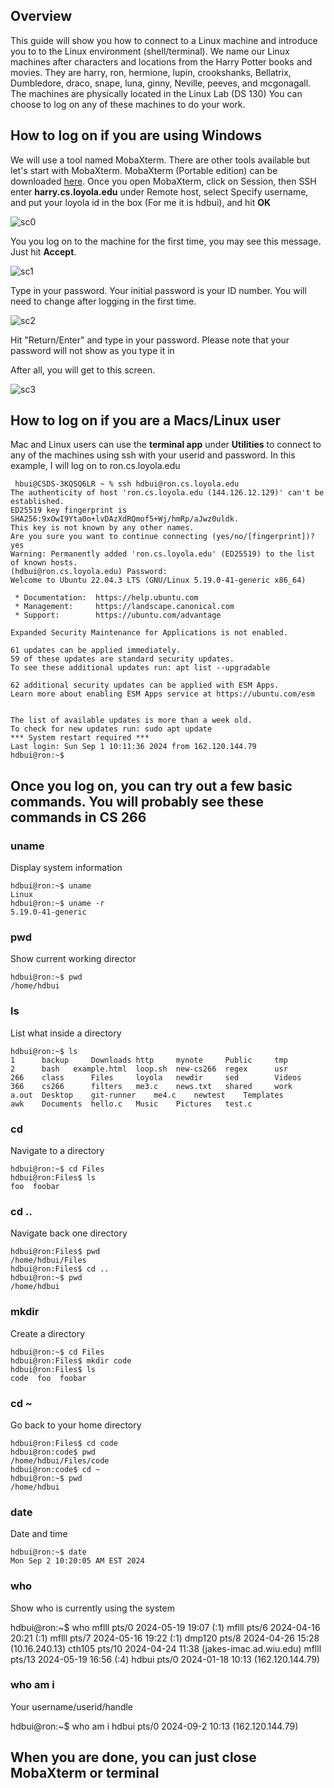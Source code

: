 ## Overview

This guide will show you how to connect to a Linux machine and introduce you to to the Linux environment (shell/terminal).
We name our Linux machines after characters and locations from the Harry Potter books and movies.  They are harry, ron, hermione, lupin, crookshanks, Bellatrix, Dumbledore, draco, snape, luna, ginny, Neville, peeves, and mcgonagall. The machines are physically located in the Linux Lab (DS 130)
You can choose to log on any of these machines to do your work.


## How to log on if you are using Windows
We will use a tool named MobaXterm. There are other tools available but let's start with MobaXterm. MobaXterm (Portable edition) can be downloaded [here](https://mobaxterm.mobatek.net/download-home-edition.html).
Once you open MobaXterm, click on Session, then SSH enter **harry.cs.loyola.edu** under Remote host, select Specify username, and put your loyola id in the box (For me it is hdbui), and hit **OK**

![sc0](moba00.JPG)

You you log on to the machine for the first time, you may see this message. Just hit **Accept**.

![sc1](moba01.JPG)

Type in your password. Your initial password is your ID number. You will need to change after logging in the first time. 

![sc2](moba02.JPG)

Hit "Return/Enter" and type in your password. Please note that your password will not show as you type it in

After all, you will get to this screen.

![sc3](moba3.JPG)

## How to log on if you are a Macs/Linux user
Mac and Linux users can use the **terminal app** under **Utilities** to connect to any of the machines using ssh with your userid and password. In this example, I will log on to ron.cs.loyola.edu

```
 hbui@CSDS-3KQSQ6LR ~ % ssh hdbui@ron.cs.loyola.edu
The authenticity of host 'ron.cs.loyola.edu (144.126.12.129)' can't be established.
ED25519 key fingerprint is SHA256:9xOwI9Yta0o+lvDAzXdRQmof5+Wj/hmRp/aJwz0uldk.
This key is not known by any other names.
Are you sure you want to continue connecting (yes/no/[fingerprint])? yes
Warning: Permanently added 'ron.cs.loyola.edu' (ED25519) to the list of known hosts.
(hdbui@ron.cs.loyola.edu) Password: 
Welcome to Ubuntu 22.04.3 LTS (GNU/Linux 5.19.0-41-generic x86_64)

 * Documentation:  https://help.ubuntu.com
 * Management:     https://landscape.canonical.com
 * Support:        https://ubuntu.com/advantage

Expanded Security Maintenance for Applications is not enabled.

61 updates can be applied immediately.
59 of these updates are standard security updates.
To see these additional updates run: apt list --upgradable

62 additional security updates can be applied with ESM Apps.
Learn more about enabling ESM Apps service at https://ubuntu.com/esm


The list of available updates is more than a week old.
To check for new updates run: sudo apt update
*** System restart required ***
Last login: Sun Sep 1 10:11:36 2024 from 162.120.144.79
hdbui@ron:~$ 

```

## Once you log on, you can try out a few basic commands. You will probably see these commands in CS 266

### uname
Display system information

```
hdbui@ron:~$ uname
Linux
hdbui@ron:~$ uname -r
5.19.0-41-generic
```

### pwd
Show current working director

```
hdbui@ron:~$ pwd
/home/hdbui
```

### ls

List what inside a directory

```
hdbui@ron:~$ ls
1      backup	  Downloads	http	 mynote     Public     tmp
2      bash	  example.html	loop.sh  new-cs266  regex      usr
266    class	  Files		loyola	 newdir     sed        Videos
366    cs266	  filters	me3.c	 news.txt   shared     work
a.out  Desktop	  git-runner	me4.c	 newtest    Templates
awk    Documents  hello.c	Music	 Pictures   test.c
```

### cd

Navigate to a directory

```
hdbui@ron:~$ cd Files
hdbui@ron:Files$ ls
foo  foobar
```

### cd ..

Navigate back one directory

```
hdbui@ron:Files$ pwd
/home/hdbui/Files
hdbui@ron:Files$ cd ..
hdbui@ron:~$ pwd
/home/hdbui
```

### mkdir

Create a directory
```
hdbui@ron:~$ cd Files
hdbui@ron:Files$ mkdir code
hdbui@ron:Files$ ls
code  foo  foobar
```

### cd ~

Go back to your home directory

```
hdbui@ron:Files$ cd code
hdbui@ron:code$ pwd
/home/hdbui/Files/code
hdbui@ron:code$ cd ~
hdbui@ron:~$ pwd
/home/hdbui
```

### date

Date and time

```
hdbui@ron:~$ date
Mon Sep 2 10:20:05 AM EST 2024
```
### who

Show who is currently using the system

hdbui@ron:~$ who
mflll    pts/0        2024-05-19 19:07 (:1)
mflll    pts/6        2024-04-16 20:21 (:1)
mflll    pts/7        2024-05-16 19:22 (:1)
dmp120   pts/8        2024-04-26 15:28 (10.16.240.13)
cth105   pts/10       2024-04-24 11:38 (jakes-imac.ad.wiu.edu)
mflll    pts/13       2024-05-19 16:56 (:4)
hdbui    pts/0        2024-01-18 10:13 (162.120.144.79)

### who am i

Your username/userid/handle

hdbui@ron:~$ who am i
hdbui    pts/0        2024-09-2 10:13 (162.120.144.79)


## When you are done, you can just close MobaXterm or terminal




